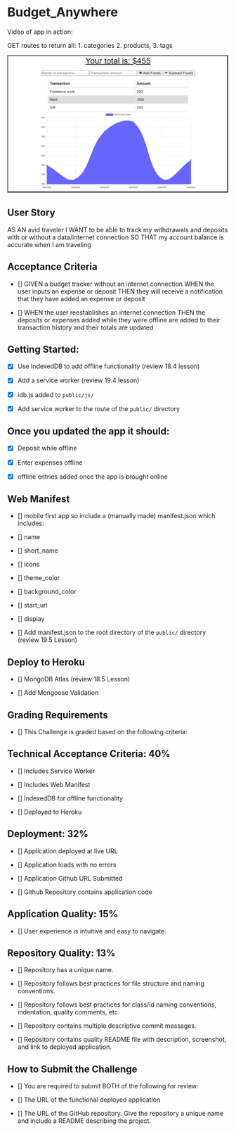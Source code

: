 # Budget_Anywhere



Video of app in action:


GET routes to return all: 1. categories 2. products, 3. tags

![](budget_anywhere-mockup.PNG)



## User Story
AS AN avid traveler
I WANT to be able to track my withdrawals and deposits with or without a data/internet connection
SO THAT my account balance is accurate when I am traveling 


## Acceptance Criteria

- []    GIVEN a budget tracker without an internet connection
        WHEN the user inputs an expense or deposit
        THEN they will receive a notification that they have added an expense or deposit

- []    WHEN the user reestablishes an internet connection
        THEN the deposits or expenses added while they were offline are added to their transaction history and their totals are updated


## Getting Started:


- [x]    Use IndexedDB to add offline functionality
        (review 18.4 lesson)

- [x]    Add a service worker
        (review 19.4 lesson)

- [x]    idb.js added to `public/js/`   
            
- [x]    Add service worker to the route of the `public/` directory

## Once you updated the app it should:

- [x]    Deposit while offline

- [x]    Enter expenses offline

- [x]    offline entries added once the app is brought online


## Web Manifest

- []    mobile first app so include a (manually made) manifest.json which includes:

- []    name  

- []    short_name

- []    icons

- []    theme_color

- []    background_color

- []    start_url

- []    display

- []    Add manifest.json to the root directory of the `public/` directory
        (review 19.5 Lesson)

## Deploy to Heroku

- []    MongoDB Atlas (review 18.5 Lesson)

- []    Add Mongoose Validation



## Grading Requirements

- [] This Challenge is graded based on the following criteria:



## Technical Acceptance Criteria: 40%
- []    Includes Service Worker

- []    Includes Web Manifest

- []    IndexedDB for offline functionality

- []   Deployed to Heroku

## Deployment: 32%

- []    Application deployed at live URL

- []    Application loads with no errors

- []    Application Github URL Submitted

- []    Github Repository contains application code



## Application Quality: 15%
- []    User experience is intuitive and easy to navigate.


## Repository Quality: 13%
- []    Repository has a unique name.

- []    Repository follows best practices for file structure and naming conventions.

- []    Repository follows best practices for class/id naming conventions, indentation, quality comments, etc.

- []    Repository contains multiple descriptive commit messages.

- []    Repository contains quality README file with description, screenshot, and link to deployed application.




## How to Submit the Challenge
- []    You are required to submit BOTH of the following for review:

- []    The URL of the functional deployed application

- []    The URL of the GitHub repository. Give the repository a unique name and include a README describing the project.